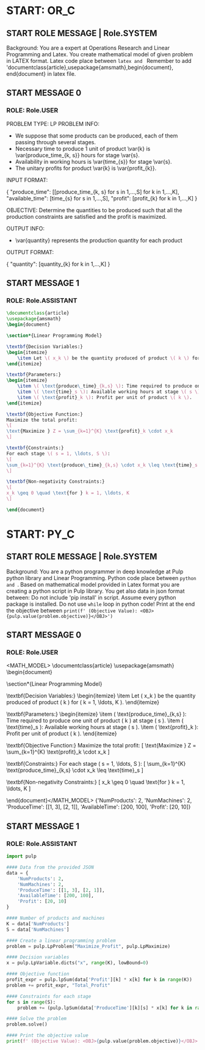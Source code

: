 # START: OR_C 
## START ROLE MESSAGE | Role.SYSTEM 
Background: You are a expert at Operations Research and Linear Programming and Latex. You create mathematical model of given problem in LATEX format. Latex code place between ```latex and ``` Remember to add 'documentclass{article},usepackage{amsmath},begin{document}, end{document} in latex file. 
## START MESSAGE 0 
### ROLE: Role.USER
<DESCRIPTION>
PROBLEM TYPE: LP
PROBLEM INFO:

- We suppose that some products can be produced, each of them passing through several stages.
- Necessary time to produce 1 unit of product \var{k} is \var{produce_time_{k, s}} hours for stage \var{s}.
- Availability in working hours is \var{time_{s}} for stage \var{s}. 
- The unitary profits for product \var{k} is \var{profit_{k}}.

INPUT FORMAT:

{
	"produce_time": [[produce_time_{k, s} for s in 1,...,S] for k in 1,...,K],
	"available_time": [time_{s} for s in 1,...,S],
	"profit": [profit_{k} for k in 1,...,K]
}


OBJECTIVE: Determine the quantities to be produced such that all the production constraints are satisfied and the profit is maximized.

OUTPUT INFO:

- \var{quantity} represents the production quantity for each product

OUTPUT FORMAT:

{
	"quantity": [quantity_{k} for k in 1,...,K]
}
</DESCRIPTION>


## START MESSAGE 1 
### ROLE: Role.ASSISTANT
```latex
\documentclass{article}
\usepackage{amsmath}
\begin{document}

\section*{Linear Programming Model}

\textbf{Decision Variables:}
\begin{itemize}
    \item Let \( x_k \) be the quantity produced of product \( k \) for \( k = 1, \ldots, K \).
\end{itemize}

\textbf{Parameters:}
\begin{itemize}
    \item \( \text{produce\_time}_{k,s} \): Time required to produce one unit of product \( k \) at stage \( s \).
    \item \( \text{time}_s \): Available working hours at stage \( s \).
    \item \( \text{profit}_k \): Profit per unit of product \( k \).
\end{itemize}

\textbf{Objective Function:}
Maximize the total profit:
\[
\text{Maximize } Z = \sum_{k=1}^{K} \text{profit}_k \cdot x_k
\]

\textbf{Constraints:}
For each stage \( s = 1, \ldots, S \):
\[
\sum_{k=1}^{K} \text{produce\_time}_{k,s} \cdot x_k \leq \text{time}_s
\]

\textbf{Non-negativity Constraints:}
\[
x_k \geq 0 \quad \text{for } k = 1, \ldots, K
\]

\end{document}
```

# START: PY_C 
## START ROLE MESSAGE | Role.SYSTEM 
Background: You are a python programmer in deep knowledge at Pulp python library and Linear Programming. Python code place between ```python and ```. Based on mathematical model provided in Latex format you are creating a python script in Pulp library. You get also data in json format between: <DATA></DATA> Do not include 'pip install' in script. Assume every python package is installed. Do not use `while` loop in python code! Print at the end the objective between <OBJ></OBJ> `print(f' (Objective Value): <OBJ>{pulp.value(problem.objective)}</OBJ>')` 
## START MESSAGE 0 
### ROLE: Role.USER
<MATH_MODEL>
\documentclass{article}
\usepackage{amsmath}
\begin{document}

\section*{Linear Programming Model}

\textbf{Decision Variables:}
\begin{itemize}
    \item Let \( x_k \) be the quantity produced of product \( k \) for \( k = 1, \ldots, K \).
\end{itemize}

\textbf{Parameters:}
\begin{itemize}
    \item \( \text{produce\_time}_{k,s} \): Time required to produce one unit of product \( k \) at stage \( s \).
    \item \( \text{time}_s \): Available working hours at stage \( s \).
    \item \( \text{profit}_k \): Profit per unit of product \( k \).
\end{itemize}

\textbf{Objective Function:}
Maximize the total profit:
\[
\text{Maximize } Z = \sum_{k=1}^{K} \text{profit}_k \cdot x_k
\]

\textbf{Constraints:}
For each stage \( s = 1, \ldots, S \):
\[
\sum_{k=1}^{K} \text{produce\_time}_{k,s} \cdot x_k \leq \text{time}_s
\]

\textbf{Non-negativity Constraints:}
\[
x_k \geq 0 \quad \text{for } k = 1, \ldots, K
\]

\end{document}</MATH_MODEL>
<DATA>
{'NumProducts': 2, 'NumMachines': 2, 'ProduceTime': [[1, 3], [2, 1]], 'AvailableTime': [200, 100], 'Profit': [20, 10]}</DATA>


## START MESSAGE 1 
### ROLE: Role.ASSISTANT
```python
import pulp

#### Data from the provided JSON
data = {
    'NumProducts': 2,
    'NumMachines': 2,
    'ProduceTime': [[1, 3], [2, 1]],
    'AvailableTime': [200, 100],
    'Profit': [20, 10]
}

#### Number of products and machines
K = data['NumProducts']
S = data['NumMachines']

#### Create a linear programming problem
problem = pulp.LpProblem("Maximize_Profit", pulp.LpMaximize)

#### Decision variables
x = pulp.LpVariable.dicts("x", range(K), lowBound=0)

#### Objective function
profit_expr = pulp.lpSum(data['Profit'][k] * x[k] for k in range(K))
problem += profit_expr, "Total_Profit"

#### Constraints for each stage
for s in range(S):
    problem += (pulp.lpSum(data['ProduceTime'][k][s] * x[k] for k in range(K)) <= data['AvailableTime'][s]), f"Time_Constraint_{s + 1}"

#### Solve the problem
problem.solve()

#### Print the objective value
print(f' (Objective Value): <OBJ>{pulp.value(problem.objective)}</OBJ>')
```

